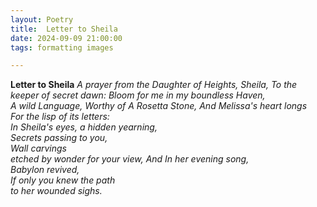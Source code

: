 ```yaml
---
layout: Poetry
title:  Letter to Sheila
date: 2024-09-09 21:00:00
tags: formatting images

---
```

**Letter to Sheila**
*A prayer from the Daughter of Heights, Sheila,*
*To the keeper of secret dawn:*
*Bloom for me in my boundless Haven,*  
*A wild Language,*
*Worthy of*
*A Rosetta Stone,* 
*And Melissa's heart longs  
For the lisp of its letters:  
In Sheila's eyes, a hidden yearning,  
Secrets passing to you,  
Wall carvings  
etched by wonder for your view,* 
*And In her evening song,  
Babylon revived,  
If only you knew the path  
to her wounded sighs.*
